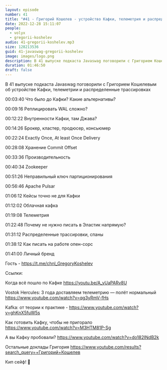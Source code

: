 ```yaml
---
layout: episode
number: 41
title: "#41 - Григорий Кошелев - устройство Кафки, телеметрия и распределенные трассировки"
date: 2022-12-28 15:11:07
people:
  - volyx
  - gregorii-koshelev
audio: 41-gregorii-koshelev.mp3
size: 128213536
guid: 41-javaswag-gregorii-koshelev
image: images/logo.png
description: В 41 выпуске подкаста Javaswag поговорили с Григорием Кошелевым об устройтве Кафки, телеметрии и распределенные трассировках
duration: 01:46:50
draft: false
---
```


В 41 выпуске подкаста Javaswag поговорили с Григорием Кошелевым об устройстве Кафки, телеметрии и распределенные трассировках


00:03:40 Что было до Кафки? Какие альтернативы?  

00:09:16 Реплицировать WAL сложно?   

00:12:22 Внутренности Кафки, там Джава?  

00:14:26 Брокер, кластер, продюсер, консьюмер  

00:22:24 Exactly Once, At least Once Delivery  

00:28:08 Хранение Commit Offset    

00:33:36 Производительность  

00:40:34 Zookeeper   

00:51:26 Неправильный ключ партиционирования   

00:56:46 Apache Pulsar   

01:06:12 Кейсы точно не для Кафки  

01:12:02 Облачная кафка  

01:19:08 Телеметрия  

01:22:48 Почему не нужно писать в Эластик напрямую?  

01:31:12 Распределенные трассировки, спаны   

01:38:12 Как писать на работе опен-сорс  

01:41:00 Личный бренд  

Гость - https://t.me/chnl_GregoryKoshelev

Ссылки:

Когда всё пошло по Кафке https://youtu.be/A_yUaPARv8U

Vostok Hercules: 3 года доставляем телеметрию — полёт нормальный https://www.youtube.com/watch?v=qg3yRmV-fHs

Kafka: от теории к практике - https://www.youtube.com/watch?v=ghKnX5fuW5s

Как готовить Кафку, чтобы не пригорало https://www.youtube.com/watch?v=M3HTM81P-Sg

А вы Кафку пробовали? https://www.youtube.com/watch?v=do182INdB2k

Остальные доклады Григория https://www.youtube.com/results?search_query=+Григорий+Кошелев


Кип сейф! 🖖


